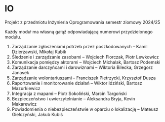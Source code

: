 # IO
Projekt z przedmiotu Inżynieria Oprogramowania semestr ziomowy 2024/25

Każdy moduł ma własną gałąź odpowiadającą numerowi przydzielonego modułu.

1.	Zarządzanie zgłoszeniami potrzeb przez poszkodowanych – Kamil Dzierżawski, Mikołaj Kubik
2.	Śledzenie i zarządzanie zasobami – Wojciech Florczak, Piotr Lewkowicz
3.	Komunikacja pomiędzy aktorami – Wojciech Michalak, Bartosz Podemski
4.	Zarządzanie darczyńcami i darowiznami – Wiktoria Bilecka, Grzegorz Janasek
5.	Zarządzanie wolontariuszami – Franciszek Pietrzycki, Krzysztof Dusza
6.	Raportowanie i monitorowanie działań – Wiktor Idziński, Bartosz Mazurkiewicz
7.	Integracja z mapami – Piotr Sokoliński, Marcin Targoński
8.	Bezpieczeństwo i uwierzytelnianie – Aleksandra Bryja, Kevin Makarewicz
9.	Powiadomienia o niebezpieczeństwie w oparciu o lokalizację – Mateusz Giełczyński, Jakub Kubiś

